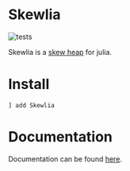 # Skewlia

![tests](https://github.com/sysread/Skewlia/workflows/Run%20tests/badge.svg)

Skewlia is a [skew heap](https://en.wikipedia.org/wiki/Skew_heap) for julia.

# Install

    ] add Skewlia

# Documentation

Documentation can be found [here](https://sysread.github.io/Skewlia/dev).
